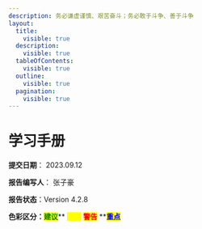```yaml
---
description: 务必谦虚谨慎、艰苦奋斗；务必敢于斗争、善于斗争
layout:
  title:
    visible: true
  description:
    visible: true
  tableOfContents:
    visible: true
  outline:
    visible: true
  pagination:
    visible: true
---
```


# 学习手册

**提交日期**： 2023.09.12

**报告编写人**： 张子豪

**报告状态**：Version 4.2.8

**色彩区分：**<mark style="color:green;">**建议**</mark>** **<mark style="color:yellow;">**提示**</mark>** **<mark style="color:red;">**警告**</mark>** **<mark style="color:blue;">**重点**</mark>&#x20;

